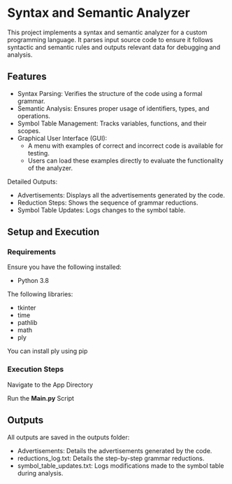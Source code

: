 # Syntax and Semantic Analyzer
This project implements a syntax and semantic analyzer for a custom programming language. It parses input source code to ensure it follows syntactic and semantic rules and outputs relevant data for debugging and analysis.

## Features
- Syntax Parsing: Verifies the structure of the code using a formal grammar.
- Semantic Analysis: Ensures proper usage of identifiers, types, and operations.
- Symbol Table Management: Tracks variables, functions, and their scopes.
- Graphical User Interface (GUI):
    - A menu with examples of correct and incorrect code is available for testing.
    - Users can load these examples directly to evaluate the functionality of the analyzer.

Detailed Outputs:
 - Advertisements: Displays all the advertisements generated by the code.
 - Reduction Steps: Shows the sequence of grammar reductions.
 - Symbol Table Updates: Logs changes to the symbol table.

## Setup and Execution
### Requirements
Ensure you have the following installed:
- Python 3.8

The following libraries:
- tkinter
- time
- pathlib
- math
- ply

You can install ply using pip
### Execution Steps
Navigate to the App Directory

Run the **Main.py** Script

## Outputs
All outputs are saved in the outputs folder:
- Advertisements: Details the advertisements generated by the code.
- reductions_log.txt: Details the step-by-step grammar reductions.
- symbol_table_updates.txt: Logs modifications made to the symbol table during analysis.
